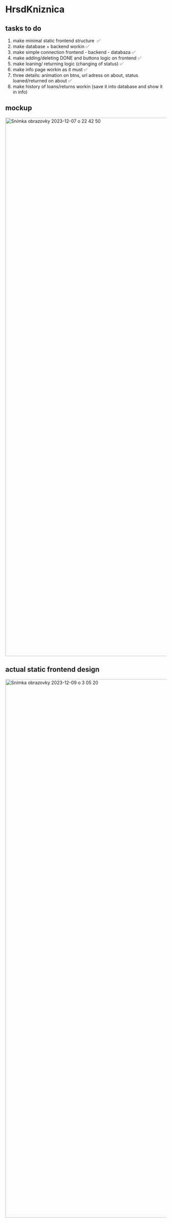 # HrsdKniznica


## tasks to do

1. make minimal static frontend structure  ✅
2. make database + backend workin ✅
3. make simple connection frontend - backend - databaza ✅
4. make adding/deleting DONE and buttons logic on frontend ✅
5. make loaning/ returning logic (changing of status) ✅
6. make info page workin as it must ✅
7. three details: animation on btns, url adress on about, status loaned/returned on about ✅
8. make history of loans/returns workin (save it into database and show it in info)

## mockup

<img width="1680" alt="Snímka obrazovky 2023-12-07 o 22 42 50" src="https://github.com/unikorm/library/assets/71944799/6ecdbae0-530b-4649-8e54-c7a7ee9f96cd">  

## actual static frontend design

<img width="1680" alt="Snímka obrazovky 2023-12-09 o 3 05 20" src="https://github.com/unikorm/library/assets/71944799/b638e772-96f1-442d-b35f-3b45cb2de04e">
